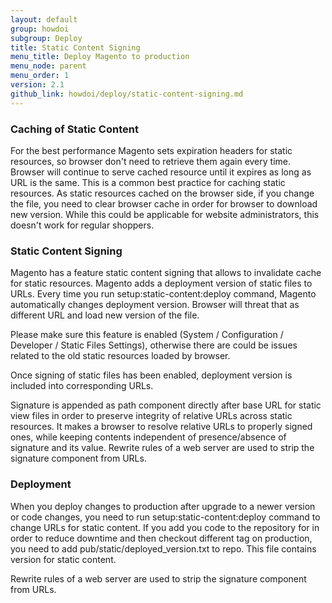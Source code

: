 ```yaml
---
layout: default
group: howdoi
subgroup: Deploy
title: Static Content Signing
menu_title: Deploy Magento to production
menu_node: parent
menu_order: 1
version: 2.1
github_link: howdoi/deploy/static-content-signing.md
---
```


### Caching of Static Content

For the best performance Magento sets expiration headers for static resources, so browser don't need to retrieve them again every time. Browser will continue to serve cached resource until it expires as long as URL is the same. This is a common best practice for caching static resources. As static resources cached on the browser side, if you change the file, you need to clear browser cache in order for browser to download new version. While this could be applicable for website administrators, this doesn't work for regular shoppers.


### Static Content Signing

Magento has a feature static content signing that allows to invalidate cache for static resources. Magento adds a deployment version of static files to URLs. Every time you run setup:static-content:deploy command, Magento automatically changes deployment version. Browser will threat that as different URL and load new version of the file.

Please make sure this feature is enabled (System / Configuration / Developer / Static Files Settings), otherwise there are could be issues related to the old static resources loaded by browser.

Once signing of static files has been enabled, deployment version is included into corresponding URLs.

Signature is appended as path component directly after base URL for static view files in order to preserve integrity of relative URLs across static resources. It makes a browser to resolve relative URLs to properly signed ones, while keeping contents independent of presence/absence of signature and its value. Rewrite rules of a web server are used to strip the signature component from URLs.

### Deployment

When you deploy changes to production after upgrade to a newer version or code changes, you need to run setup:static-content:deploy command to change URLs for static content.
If you add you code to the repository for in order to reduce downtime and then checkout different tag on production, you need to add pub/static/deployed_version.txt to repo. This file contains version for static content.

Rewrite rules of a web server are used to strip the signature component from URLs.
